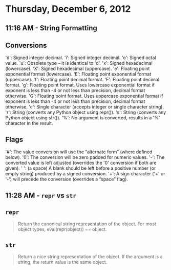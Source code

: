 # Thursday, December 6, 2012

## 11:16 AM - String Formatting

Conversions
-----------

'd': Signed integer decimal.
'i': Signed integer decimal.
'o': Signed octal value.
'u': Obsolete type – it is identical to 'd'.
'x': Signed hexadecimal (lowercase).
'X': Signed hexadecimal (uppercase).
'e': Floating point exponential format (lowercase).
'E': Floating point exponential format (uppercase).
'f': Floating point decimal format.
'F': Floating point decimal format.
'g': Floating point format. Uses lowercase exponential format if exponent is
less than -4 or not less than precision, decimal format otherwise.
'G': Floating point format. Uses uppercase exponential format if exponent is
less than -4 or not less than precision, decimal format otherwise.
'c': Single character (accepts integer or single character string).
'r': String (converts any Python object using repr()).
's': String (converts any Python object using str()).
'%': No argument is converted, results in a '%' character in the result.

Flags
-----

'#': The value conversion will use the “alternate form” (where defined below).
'0': The conversion will be zero padded for numeric values.
'-': The converted value is left adjusted (overrides the '0' conversion if both
are given).
' ': (a space) A blank should be left before a positive number (or empty
string) produced by a signed conversion.
'+': A sign character ('+' or '-') will precede the conversion (overrides a
“space” flag).

## 11:28 AM - `repr` vs `str`

`repr`
------

> Return the canonical string representation of the object. For most object
> types, eval(repr(object)) == object.

`str`
-----

> Return a nice string representation of the object. If the argument is a
> string, the return value is the same object.
